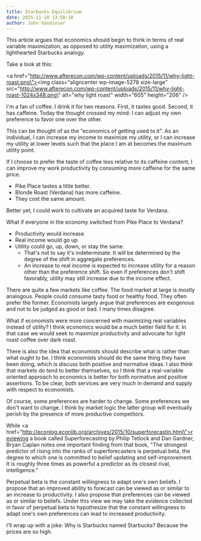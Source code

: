 ```yaml
---
title: Starbucks Equilibrium
date: 2015-11-10 13:50:18
author: John Vandivier
---
```




This article argues that economics should begin to think in terms of real variable maximization, as opposed to utility maximization, using a lighthearted Starbucks analogy.

Take a look at this:

<a href=\"http://www.afterecon.com/wp-content/uploads/2015/11/why-light-roast.png\"><img class=\"aligncenter wp-image-5278 size-large\" src=\"http://www.afterecon.com/wp-content/uploads/2015/11/why-light-roast-1024x348.png\" alt=\"why light roast\" width=\"605\" height=\"206\" /></a>

I'm a fan of coffee. I drink it for two reasons. First, it tastes good. Second, it has caffeine. Today the thought crossed my mind: I can adjust my own preference to favor one over the other.

This can be thought of as the \"economics of getting used to it\". As an individual, I can increase my income to maximize my utility, or I can increase my utility at lower levels such that the place I am at becomes the maximum utility point.

If I choose to prefer the taste of coffee less relative to its caffeine content, I can improve my work productivity by consuming more caffeine for the same price.
<ul>
	<li>Pike Place tastes a little better.</li>
	<li>Blonde Roast (Verdana) has more caffeine.</li>
	<li>They cost the same amount.</li>
</ul>
Better yet, I could work to cultivate an acquired taste for Verdana.

What if everyone in the economy switched from Pike Place to Verdana?
<ul>
	<li>Productivity would increase</li>
	<li>Real income would go up</li>
	<li>Utility could go, up, down, or stay the same.
<ul>
	<li>That's not to say it's indeterminate: It will be determined by the degree of the shift in aggregate preferences.</li>
	<li>An increase to real income is expected to increase utility for a reason other than the preference shift. So even if preferences don't shift favorably, utility may still increase due to the income effect.</li>
</ul>
</li>
</ul>
There are quite a few markets like coffee. The food market at large is mostly analogous. People could consume tasty food or healthy food. They often prefer the former. Economists largely argue that preferences are exogenous and not to be judged as good or bad. I many times disagree.

What if economists were more concerned with maximizing real variables instead of utility? I think economics would be a much better field for it. In that case we would seek to maximize productivity and advocate for light roast coffee over dark roast.

There is also the idea that economists should describe what is rather than what ought to be. I think economists should do the same thing they have been doing, which is discuss both positive and normative ideas. I also think that markets do tend to better themselves, so I think that a real-variable oriented approach to economics is better for both normative and positive assertions. To be clear, both services are very much in demand and supply with respect to economists.

Of course, some preferences are harder to change. Some preferences we don't want to change. I think by market logic the latter group will eventually perish by the presence of more productive competitors.

While <a href=\"http://econlog.econlib.org/archives/2015/10/superforecastin.html\">reviewing a book called Superforecasting</a> by Philip Tetlock and Dan Gardner, Bryan Caplan notes one important finding from that book, \"The strongest predictor of rising into the ranks of superforecasters is perpetual beta, the degree to which one is committed to belief updating and self-improvement.  It is roughly three times as powerful a predictor as its closest rival, intelligence.\"

Perpetual beta is the constant willingness to adapt one's own beliefs. I propose that an improved ability to forecast can be viewed as or similar to an increase to productivity. I also propose that preferences can be viewed as or similar to beliefs. Under this view we may take the evidence collected in favor of perpetual beta to hypothesize that the constant willingness to adapt one's own preferences can lead to increased productivity.

I'll wrap up with a joke: Why is Starbucks named Starbucks? Because the prices are so high.